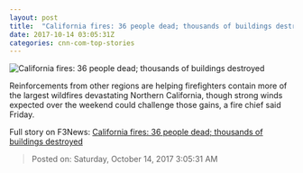 ```yaml
---
layout: post
title:  "California fires: 36 people dead; thousands of buildings destroyed"
date: 2017-10-14 03:05:31Z
categories: cnn-com-top-stories
---
```


![California fires: 36 people dead; thousands of buildings destroyed](http://i2.cdn.cnn.com/cnnnext/dam/assets/171012110235-31-california-wildfires-1011-super-tease.jpg)

Reinforcements from other regions are helping firefighters contain more of the largest wildfires devastating Northern California, though strong winds expected over the weekend could challenge those gains, a fire chief said Friday.


Full story on F3News: [California fires: 36 people dead; thousands of buildings destroyed](http://www.f3nws.com/n/MBgfeH)

> Posted on: Saturday, October 14, 2017 3:05:31 AM
